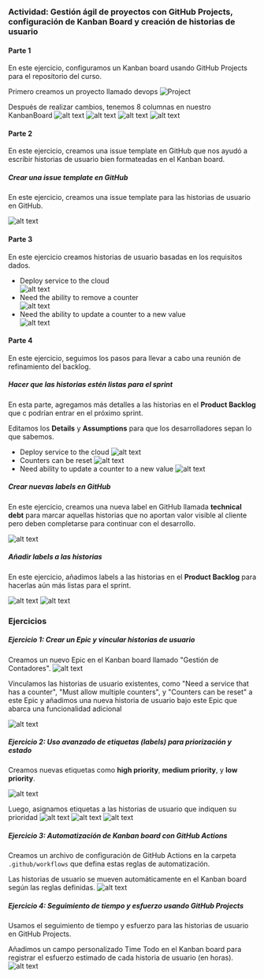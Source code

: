 ### **Actividad: Gestión ágil de proyectos con GitHub Projects, configuración de Kanban Board y creación de historias de usuario**

#### Parte 1

En este ejercicio, configuramos un Kanban board usando GitHub Projects para el repositorio del curso.

Primero creamos un proyecto llamado devops
![Project](img/image-0.png)

Después de realizar cambios, tenemos 8 columnas en nuestro KanbanBoard
![alt text](img/image.png)
![alt text](img/image-1.png)
![alt text](img/image-2.png)
![alt text](img/image-3.png)

#### Parte 2

En este ejercicio, creamos una issue template en GitHub que nos ayudó a escribir historias de usuario bien formateadas en el Kanban board.

##### Crear una issue template en GitHub

En este ejercicio, creamos una issue template para las historias de usuario en GitHub.

![alt text](img/image-4.png)


####  Parte 3

En este ejercicio creamos historias de usuario basadas en los requisitos dados. 

- Deploy service to the cloud  
![alt text](img/image-5.png)
- Need the ability to remove a counter  
![alt text](img/image-6.png)
- Need the ability to update a counter to a new value  
![alt text](img/image-7.png)


#### Parte 4

En este ejercicio, seguimos los pasos para llevar a cabo una reunión de refinamiento del backlog. 

##### Hacer que las historias estén listas para el sprint

En esta parte, agregamos más detalles a las historias en el **Product Backlog** que c podrían entrar en el próximo sprint. 

Editamos los **Details** y **Assumptions** para que los desarrolladores sepan lo que sabemos. 

   - Deploy service to the cloud
   ![alt text](img/image-8.png)
   - Counters can be reset
   ![alt text](img/image-9.png)
   - Need ability to update a counter to a new value
   ![alt text](img/image-10.png)




##### Crear nuevas labels en GitHub

En este ejercicio, creamos una nueva label en GitHub llamada **technical debt** para marcar aquellas historias que no aportan valor visible al cliente pero deben completarse para continuar con el desarrollo.

![alt text](img/image-11.png)

##### Añadir labels a las historias

En este ejercicio, añadimos labels a las historias en el **Product Backlog** para hacerlas aún más listas para el sprint. 

![alt text](img/image-19.png)
![alt text](img/image-20.png)

### Ejercicios

##### Ejercicio 1: Crear un Epic y vincular historias de usuario

Creamos un nuevo Epic en el Kanban board llamado "Gestión de Contadores".
![alt text](img/image-13.png)

Vinculamos las historias de usuario existentes, como "Need a service that has a counter", "Must allow multiple counters", y "Counters can be reset" a este Epic y añadimos una nueva historia de usuario bajo este Epic que abarca una funcionalidad adicional 

![alt text](img/image-12.png)


##### Ejercicio 2: Uso avanzado de etiquetas (labels) para priorización y estado

Creamos nuevas etiquetas como **high priority**, **medium priority**, y **low priority**.

![alt text](img/image-14.png)

Luego, asignamos etiquetas a las historias de usuario que indiquen su prioridad
![alt text](img/image-16.png)
![alt text](img/image-17.png)
![alt text](img/image-15.png)

##### Ejercicio 3: Automatización de Kanban board con GitHub Actions

Creamos un archivo de configuración de GitHub Actions en la carpeta `.github/workflows` que defina estas reglas de automatización.

Las historias de usuario se mueven automáticamente en el Kanban board según las reglas definidas.
![alt text](img/image-18.png)


##### Ejercicio 4: Seguimiento de tiempo y esfuerzo usando GitHub Projects

Usamos el seguimiento de tiempo y esfuerzo para las historias de usuario en GitHub Projects.

Añadimos un campo personalizado Time Todo en el Kanban board para registrar el esfuerzo estimado de cada historia de usuario (en horas).
![alt text](img/image-21.png)




